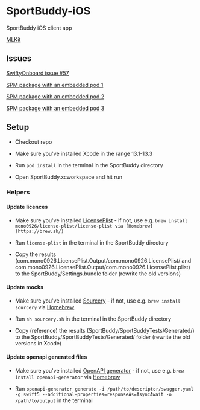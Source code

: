 # SportBuddy-iOS
SportBuddy iOS client app

[MLKit](https://developers.google.com/ml-kit/vision/pose-detection/ios)

## Issues

[SwiftyOnboard issue #57](https://github.com/juanpablofernandez/SwiftyOnboard/issues/57)

[SPM package with an embedded pod 1](https://stackoverflow.com/questions/68314198/publish-swift-package-with-cocoapod-dependencies)

[SPM package with an embedded pod 2](https://stackoverflow.com/questions/69272311/swift-xcframework-with-cocoapod-embed-googlemap-build-successfully-but-on-usa)

[SPM package with an embedded pod 3](https://stackoverflow.com/questions/68548647/xcframework-with-pod-dependencies)

## Setup

- Checkout repo

- Make sure you've installed Xcode in the range 13.1-13.3

- Run `pod install` in the terminal in the SportBuddy directory

- Open SportBuddy.xcworkspace and hit run

### Helpers

#### Update licences

- Make sure you've installed [LicensePlist](https://github.com/mono0926/LicensePlist) - if not, use e.g. `brew install mono0926/license-plist/license-plist via [Homebrew](https://brew.sh/)
`

- Run `license-plist` in the terminal in the SportBuddy directory

- Copy the results (com.mono0926.LicensePlist.Output/com.mono0926.LicensePlist/ and com.mono0926.LicensePlist.Output/com.mono0926.LicensePlist.plist) to the SportBuddy/Settings.bundle folder (rewrite the old versions)

#### Update mocks

- Make sure you've installed [Sourcery](https://github.com/krzysztofzablocki/Sourcery) - if not, use e.g. `brew install sourcery` via [Homebrew](https://brew.sh/)

- Run `sh sourcery.sh` in the terminal in the SportBuddy directory

- Copy (reference) the results (SportBuddy/SportBuddyTests/Generated/) to the SportBuddy/SportBuddyTests/Generated/ folder (rewrite the old versions in Xcode)

#### Update openapi generated files

- Make sure you've installed [OpenAPI generator](https://github.com/OpenAPITools/openapi-generator) - if not, use e.g. `brew install openapi-generator` via [Homebrew](https://brew.sh/)

- Run `openapi-generator generate -i /path/to/descriptor/swagger.yaml -g swift5 --additional-properties=responseAs=AsyncAwait -o /path/to/output` in the terminal
